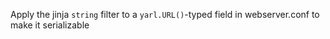 Apply the jinja `string` filter to a `yarl.URL()`-typed field in webserver.conf to make it serializable
